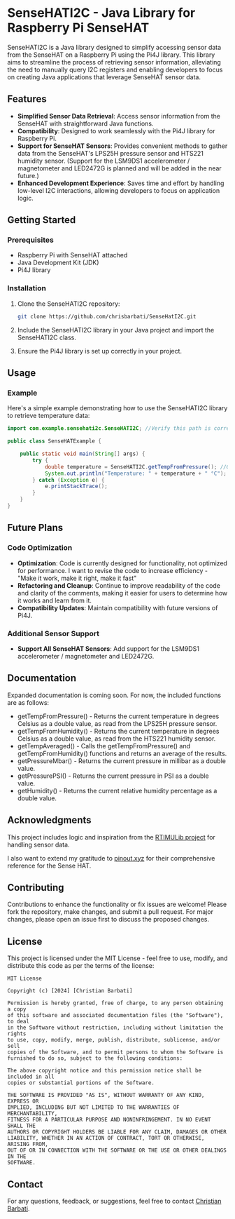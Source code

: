 

# SenseHATI2C - Java Library for Raspberry Pi SenseHAT

SenseHATI2C is a Java library designed to simplify accessing sensor data from the SenseHAT on a Raspberry Pi using the Pi4J library. This library aims to streamline the process of retrieving sensor information, alleviating the need to manually query I2C registers and enabling developers to focus on creating Java applications that leverage SenseHAT sensor data.

## Features

- **Simplified Sensor Data Retrieval**: Access sensor information from the SenseHAT with straightforward Java functions.
- **Compatibility**: Designed to work seamlessly with the Pi4J library for Raspberry Pi.
- **Support for SenseHAT Sensors**: Provides convenient methods to gather data from the SenseHAT's LPS25H pressure sensor and HTS221 humidity sensor.
  (Support for the LSM9DS1 accelerometer / magnetometer and LED2472G is planned and will be added in the near future.)
- **Enhanced Development Experience**: Saves time and effort by handling low-level I2C interactions, allowing developers to focus on application logic.

## Getting Started

### Prerequisites

- Raspberry Pi with SenseHAT attached
- Java Development Kit (JDK)
- Pi4J library

### Installation

1. Clone the SenseHATI2C repository:

   ```bash
   git clone https://github.com/chrisbarbati/SenseHatI2C.git
   ```

2. Include the SenseHATI2C library in your Java project and import the SenseHATI2C class. 

3. Ensure the Pi4J library is set up correctly in your project. 

## Usage

### Example

Here's a simple example demonstrating how to use the SenseHATI2C library to retrieve temperature data:

```java
import com.example.sensehati2c.SenseHATI2C; //Verify this path is correct for your package structure

public class SenseHATExample {

    public static void main(String[] args) {
        try {
            double temperature = SenseHATI2C.getTempFromPressure(); //Gets the temperature from the LPS25H pressure sensor, using the static method getTempFromPressure();
            System.out.println("Temperature: " + temperature + " °C");
        } catch (Exception e) {
            e.printStackTrace();
        }
    }
}
```

## Future Plans

### Code Optimization
- **Optimization**: Code is currently designed for functionality, not optimized for performance. I want to revise the code to increase efficiency - "Make it work, make it right, make it fast"
- **Refactoring and Cleanup**: Continue to improve readability of the code and clarity of the comments, making it easier for users to determine how it works and learn from it.
- **Compatibility Updates**: Maintain compatibility with future versions of Pi4J.

### Additional Sensor Support
- **Support All SenseHAT Sensors**: Add support for the LSM9DS1 accelerometer / magnetometer and LED2472G.

## Documentation

Expanded documentation is coming soon. For now, the included functions are as follows:

 - getTempFromPressure() - Returns the current temperature in degrees Celsius as a double value, as read from the LPS25H pressure sensor.
 - getTempFromHumidity() - Returns the current temperature in degrees Celsius as a double value, as read from the HTS221 humidity sensor.
 - getTempAveraged() - Calls the getTempFromPressure() and getTempFromHumidity() functions and returns an average of the results.
 - getPressureMbar() - Returns the current pressure in millibar as a double value.
 - getPressurePSI() - Returns the current pressure in PSI as a double value.
 - getHumidity() - Returns the current relative humidity percentage as a double value.

## Acknowledgments

This project includes logic and inspiration from the [RTIMULib project](https://github.com/RPi-Distro/RTIMULib/) for handling sensor data.

I also want to extend my gratitude to [pinout.xyz](https://pinout.xyz/pinout/sense_hat) for their comprehensive reference for the Sense HAT.

## Contributing

Contributions to enhance the functionality or fix issues are welcome! Please fork the repository, make changes, and submit a pull request. For major changes, please open an issue first to discuss the proposed changes.

## License

This project is licensed under the MIT License - feel free to use, modify, and distribute this code as per the terms of the license:

```
MIT License

Copyright (c) [2024] [Christian Barbati]

Permission is hereby granted, free of charge, to any person obtaining a copy
of this software and associated documentation files (the "Software"), to deal
in the Software without restriction, including without limitation the rights
to use, copy, modify, merge, publish, distribute, sublicense, and/or sell
copies of the Software, and to permit persons to whom the Software is
furnished to do so, subject to the following conditions:

The above copyright notice and this permission notice shall be included in all
copies or substantial portions of the Software.

THE SOFTWARE IS PROVIDED "AS IS", WITHOUT WARRANTY OF ANY KIND, EXPRESS OR
IMPLIED, INCLUDING BUT NOT LIMITED TO THE WARRANTIES OF MERCHANTABILITY,
FITNESS FOR A PARTICULAR PURPOSE AND NONINFRINGEMENT. IN NO EVENT SHALL THE
AUTHORS OR COPYRIGHT HOLDERS BE LIABLE FOR ANY CLAIM, DAMAGES OR OTHER
LIABILITY, WHETHER IN AN ACTION OF CONTRACT, TORT OR OTHERWISE, ARISING FROM,
OUT OF OR IN CONNECTION WITH THE SOFTWARE OR THE USE OR OTHER DEALINGS IN THE
SOFTWARE.
```

## Contact

For any questions, feedback, or suggestions, feel free to contact [Christian Barbati](mailto:chris.barbati@gmail.com).
